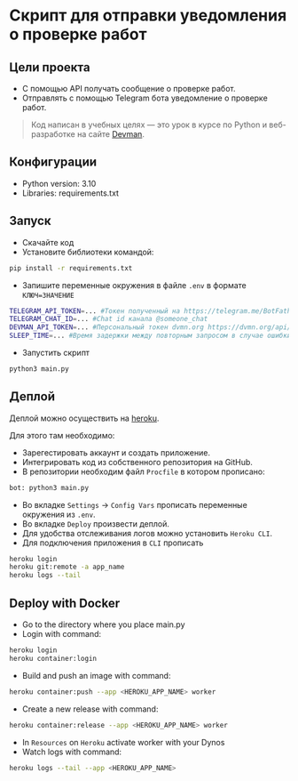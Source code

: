 # Скрипт для отправки уведомления о проверке работ

## Цели проекта

* С помощью API получать сообщение о проверке работ.
* Отправлять с помощью Telegram бота уведомление о проверке работ.

> Код написан в учебных целях — это урок в курсе по Python и веб-разработке на сайте [Devman](https://dvmn.org).

## Конфигурации

* Python version: 3.10
* Libraries: requirements.txt

## Запуск

- Скачайте код
- Установите библиотеки командой:

```bash
pip install -r requirements.txt
```

- Запишите переменные окружения в файле `.env` в формате `КЛЮЧ=ЗНАЧЕНИЕ`

```bash
TELEGRAM_API_TOKEN=... #Токен полученный на https://telegram.me/BotFather
TELEGRAM_CHAT_ID=... #Chat id канала @someone_chat
DEVMAN_API_TOKEN=... #Персональный токен dvmn.org https://dvmn.org/api/docs/
SLEEP_TIME=... #Время задержки между повторным запросом в случае ошибки
```

- Запустить скрипт

```bash
python3 main.py
```

## Деплой
Деплой можно осуществить на [heroku](https://id.heroku.com/login).

Для этого там необходимо: 
* Зарегестировать аккаунт и создать приложение. 
* Интегрировать код из собственного репозитория на GitHub.
* В репозитории необходим файл `Procfile` в котором прописано:
```bash
bot: python3 main.py
```
* Во вкладке `Settings` -> `Config Vars` прописать переменные окружения из `.env`.
* Во вкладке `Deploy` произвести деплой.
* Для удобства отслеживания логов можно установить `Heroku CLI`.
* Для подключения приложения в `CLI` прописать 
```bash
heroku login
heroku git:remote -a app_name
heroku logs --tail
```

## Deploy with Docker

* Go to the directory where you place main.py
* Login with command:
```bash
heroku login
heroku container:login
```
* Build and push an image with command:
```bash
heroku container:push --app <HEROKU_APP_NAME> worker
```
* Create a new release with command:
```bash
heroku container:release --app <HEROKU_APP_NAME> worker
```
* In `Resources` on `Heroku` activate worker with your Dynos
* Watch logs with command:
```bash
heroku logs --tail --app <HEROKU_APP_NAME>
```